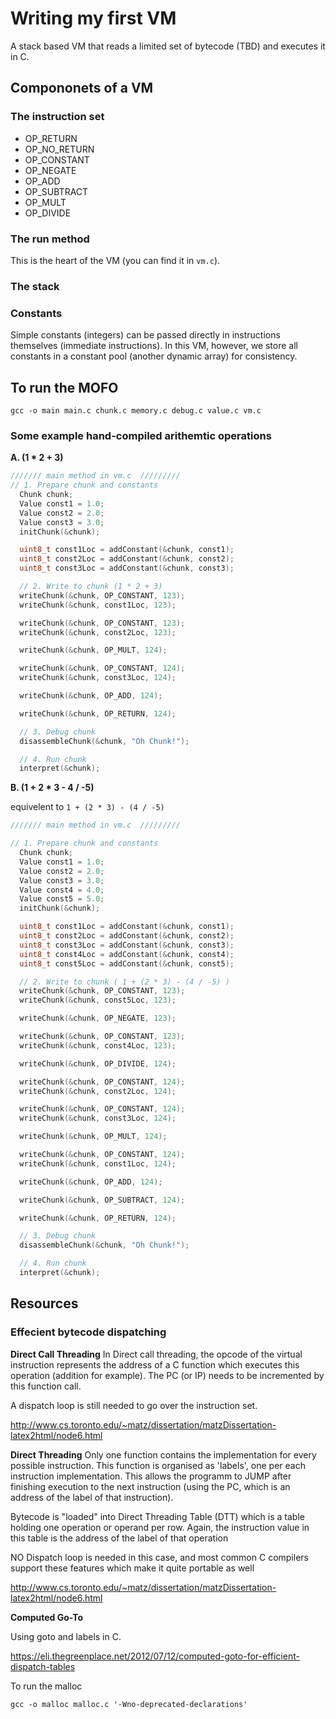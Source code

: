 # Writing my first VM

A stack based VM that reads a limited set of bytecode (TBD) and executes it in C.

## Compononets of a VM

### The instruction set

- OP_RETURN
- OP_NO_RETURN
- OP_CONSTANT
- OP_NEGATE
- OP_ADD
- OP_SUBTRACT
- OP_MULT
- OP_DIVIDE


### The run method

This is the heart of the VM (you can find it in `vm.c`).


### The stack


### Constants

Simple constants (integers) can be passed directly in instructions themselves (immediate instructions). 
In this VM, however, we store all constants in a constant pool (another dynamic array) for consistency.


## To run the MOFO

`gcc -o main main.c chunk.c memory.c debug.c value.c vm.c`


### Some example hand-compiled arithemtic operations

**A. (1 * 2 + 3)**

```c
/////// main method in vm.c  /////////
// 1. Prepare chunk and constants
  Chunk chunk;
  Value const1 = 1.0;
  Value const2 = 2.0;
  Value const3 = 3.0;
  initChunk(&chunk);

  uint8_t const1Loc = addConstant(&chunk, const1);
  uint8_t const2Loc = addConstant(&chunk, const2);
  uint8_t const3Loc = addConstant(&chunk, const3);

  // 2. Write to chunk (1 * 2 + 3)
  writeChunk(&chunk, OP_CONSTANT, 123);
  writeChunk(&chunk, const1Loc, 123);

  writeChunk(&chunk, OP_CONSTANT, 123);
  writeChunk(&chunk, const2Loc, 123);

  writeChunk(&chunk, OP_MULT, 124);

  writeChunk(&chunk, OP_CONSTANT, 124);
  writeChunk(&chunk, const3Loc, 124);

  writeChunk(&chunk, OP_ADD, 124);

  writeChunk(&chunk, OP_RETURN, 124);

  // 3. Debug chunk
  disassembleChunk(&chunk, "Oh Chunk!");

  // 4. Run chunk
  interpret(&chunk);
```

**B. (1 + 2 * 3 - 4 / -5)**

equivelent to `1 + (2 * 3) - (4 / -5)`

```c
/////// main method in vm.c  /////////

// 1. Prepare chunk and constants
  Chunk chunk;
  Value const1 = 1.0;
  Value const2 = 2.0;
  Value const3 = 3.0;
  Value const4 = 4.0;
  Value const5 = 5.0;
  initChunk(&chunk);

  uint8_t const1Loc = addConstant(&chunk, const1);
  uint8_t const2Loc = addConstant(&chunk, const2);
  uint8_t const3Loc = addConstant(&chunk, const3);
  uint8_t const4Loc = addConstant(&chunk, const4);
  uint8_t const5Loc = addConstant(&chunk, const5);

  // 2. Write to chunk ( 1 + (2 * 3) - (4 / -5) )
  writeChunk(&chunk, OP_CONSTANT, 123);
  writeChunk(&chunk, const5Loc, 123);

  writeChunk(&chunk, OP_NEGATE, 123);

  writeChunk(&chunk, OP_CONSTANT, 123);
  writeChunk(&chunk, const4Loc, 123);

  writeChunk(&chunk, OP_DIVIDE, 124);

  writeChunk(&chunk, OP_CONSTANT, 124);
  writeChunk(&chunk, const2Loc, 124);

  writeChunk(&chunk, OP_CONSTANT, 124);
  writeChunk(&chunk, const3Loc, 124);

  writeChunk(&chunk, OP_MULT, 124);

  writeChunk(&chunk, OP_CONSTANT, 124);
  writeChunk(&chunk, const1Loc, 124);

  writeChunk(&chunk, OP_ADD, 124);

  writeChunk(&chunk, OP_SUBTRACT, 124);

  writeChunk(&chunk, OP_RETURN, 124);

  // 3. Debug chunk
  disassembleChunk(&chunk, "Oh Chunk!");

  // 4. Run chunk
  interpret(&chunk);
```


## Resources

### Effecient bytecode dispatching

**Direct Call Threading**
In Direct call threading, the opcode of the virtual instruction represents the address of a C function which executes this operation (addition for example). The PC (or IP)
needs to be incremented by this function call.

A dispatch loop is still needed to go over the instruction set.

http://www.cs.toronto.edu/~matz/dissertation/matzDissertation-latex2html/node6.html


**Direct Threading**
Only one function contains the implementation for every possible instruction. This function is organised as 'labels', one per each instruction implementation. This allows the programm to JUMP after finishing execution to the next instruction (using the PC, which is an address of the label of that instruction).

Bytecode is "loaded" into Direct Threading Table (DTT) which is a table holding one operation or operand per row. Again, the instruction value in this table is the address of the label of that operation

NO Dispatch loop is needed in this case, and most common C compilers support these features which make it quite portable as well

http://www.cs.toronto.edu/~matz/dissertation/matzDissertation-latex2html/node6.html


**Computed Go-To**

Using goto and labels in C.

https://eli.thegreenplace.net/2012/07/12/computed-goto-for-efficient-dispatch-tables




To run the malloc

`gcc -o malloc malloc.c '-Wno-deprecated-declarations'`